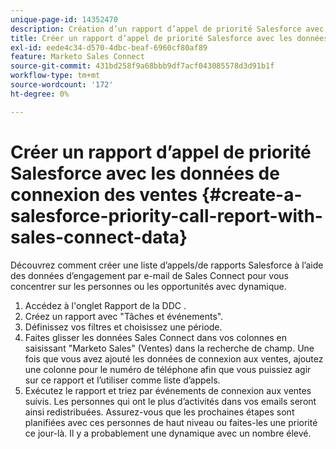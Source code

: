 ```yaml
---
unique-page-id: 14352470
description: Création d’un rapport d’appel de priorité Salesforce avec les données de connexion aux ventes - Documents Marketo - Documentation du produit
title: Créer un rapport d’appel de priorité Salesforce avec les données de connexion des ventes
exl-id: eede4c34-d570-4dbc-beaf-6960cf80af89
feature: Marketo Sales Connect
source-git-commit: 431bd258f9a68bbb9df7acf043085578d3d91b1f
workflow-type: tm+mt
source-wordcount: '172'
ht-degree: 0%

---
```


# Créer un rapport d’appel de priorité Salesforce avec les données de connexion des ventes {#create-a-salesforce-priority-call-report-with-sales-connect-data}

Découvrez comment créer une liste d’appels/de rapports Salesforce à l’aide des données d’engagement par e-mail de Sales Connect pour vous concentrer sur les personnes ou les opportunités avec dynamique.

1. Accédez à l&#39;onglet Rapport de la DDC .
1. Créez un rapport avec &quot;Tâches et événements&quot;.
1. Définissez vos filtres et choisissez une période.
1. Faites glisser les données Sales Connect dans vos colonnes en saisissant &quot;Marketo Sales&quot; (Ventes) dans la recherche de champ. Une fois que vous avez ajouté les données de connexion aux ventes, ajoutez une colonne pour le numéro de téléphone afin que vous puissiez agir sur ce rapport et l’utiliser comme liste d’appels.
1. Exécutez le rapport et triez par événements de connexion aux ventes suivis. Les personnes qui ont le plus d’activités dans vos emails seront ainsi redistribuées. Assurez-vous que les prochaines étapes sont planifiées avec ces personnes de haut niveau ou faites-les une priorité ce jour-là. Il y a probablement une dynamique avec un nombre élevé.
